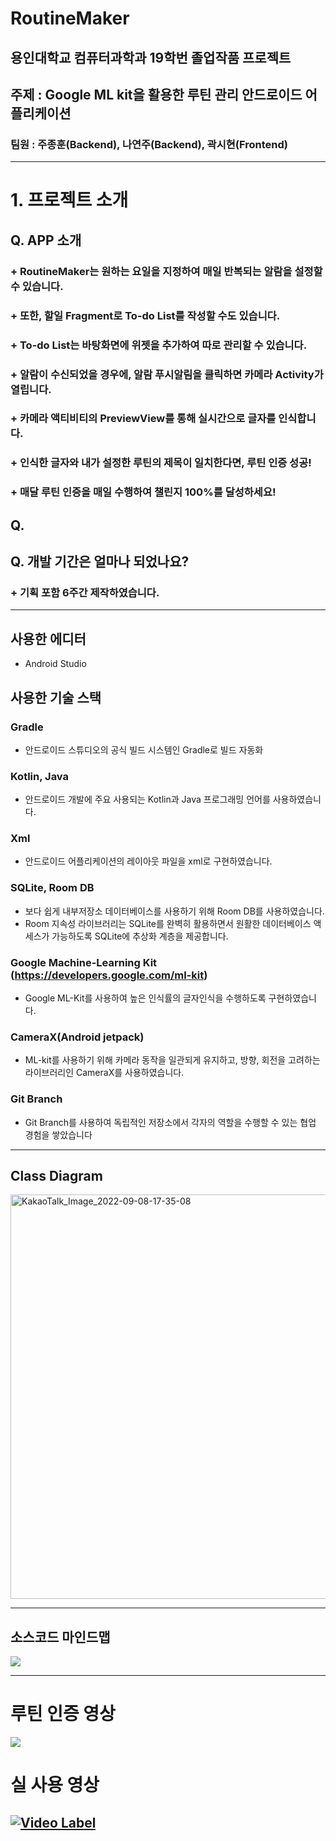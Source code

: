 # RoutineMaker

## **용인대학교 컴퓨터과학과 19학번 졸업작품 프로젝트**
## 주제 : **Google ML kit**을 활용한 루틴 관리 안드로이드 어플리케이션
### 팀원 : 주종훈(Backend), 나연주(Backend), 곽시현(Frontend)

----------
# 1. 프로젝트 소개

## Q. **APP 소개**
### + RoutineMaker는 원하는 요일을 지정하여 매일 반복되는 알람을 설정할 수 있습니다.
### + 또한, 할일 Fragment로 To-do List를 작성할 수도 있습니다.
### + To-do List는 바탕화면에 위젯을 추가하여 따로 관리할 수 있습니다.
### + 알람이 수신되었을 경우에, 알람 푸시알림을 클릭하면 카메라 Activity가 열립니다.
### + 카메라 액티비티의 PreviewView를 통해 실시간으로 글자를 인식합니다.
### + 인식한 글자와 내가 설정한 루틴의 제목이 일치한다면, 루틴 인증 성공!
### + 매달 루틴 인증을 매일 수행하여 챌린지 100%를 달성하세요!

## Q.

###
###
###

## Q. **개발 기간은 얼마나 되었나요?**
### + 기획 포함 6주간 제작하였습니다.

----------
## **사용한 에디터**

+ Android Studio

## **사용한 기술 스택**

### Gradle
+ 안드로이드 스튜디오의 공식 빌드 시스템인 Gradle로 빌드 자동화

### Kotlin, Java
+ 안드로이드 개발에 주요 사용되는 Kotlin과 Java 프로그래밍 언어를 사용하였습니다.

### Xml
+ 안드로이드 어플리케이션의 레이아웃 파일을 xml로 구현하였습니다.

### SQLite, Room DB
+ 보다 쉽게 내부저장소 데이터베이스를 사용하기 위해 Room DB를 사용하였습니다.
+ Room 지속성 라이브러리는 SQLite를 완벽히 활용하면서 원활한 데이터베이스 액세스가 가능하도록 SQLite에 추상화 계층을 제공합니다.

### Google Machine-Learning Kit (https://developers.google.com/ml-kit)
+ Google ML-Kit를 사용하여 높은 인식률의 글자인식을 수행하도록 구현하였습니다.

### CameraX(Android jetpack)
+ ML-kit를 사용하기 위해 카메라 동작을 일관되게 유지하고, 방향, 회전을 고려하는 라이브러리인 CameraX를 사용하였습니다.

### Git Branch
+ Git Branch를 사용하여 독립적인 저장소에서 각자의 역할을 수행할 수 있는 협업 경험을 쌓았습니다

------
## Class Diagram
<img width="647" alt="KakaoTalk_Image_2022-09-08-17-35-08" src="https://user-images.githubusercontent.com/85150438/189075865-c099ab76-2b4f-496c-a5ba-c15b42459959.png">

------
## 소스코드 마인드맵

<img src="https://user-images.githubusercontent.com/85150438/189335423-cf5b89a0-dc11-4c8e-93c3-97daf93576cb.png"/>

------

# 루틴 인증 영상

<img src="https://user-images.githubusercontent.com/85150438/188340107-a5a9700f-b0c6-467d-96c4-7591318d17af.gif"/>

# 실 사용 영상
[![Video Label](http://img.youtube.com/vi/6tWUdvRLWro/0.jpg)](https://youtu.be/6tWUdvRLWro)
------

##
